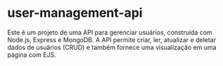 # user-management-api
Este é um projeto de uma API para gerenciar usuários, construída com Node.js, Express e MongoDB. A API permite criar, ler, atualizar e deletar dados de usuários (CRUD) e também fornece uma visualização em uma página com EJS.
